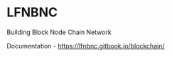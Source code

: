 # LFNBNC

Building  Block Node Chain Network


Documentation - https://lfnbnc.gitbook.io/blockchain/
